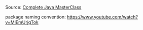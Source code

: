 Source: <a href="https://www.udemy.com/java-the-complete-java-developer-course/learn/v4/content">Complete Java MasterClass</a>

package naming convention:
https://www.youtube.com/watch?v=MlEmUrjqTok




